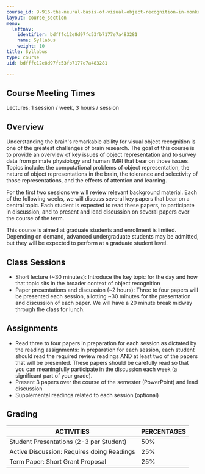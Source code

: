 ```yaml
---
course_id: 9-916-the-neural-basis-of-visual-object-recognition-in-monkeys-and-humans-spring-2005
layout: course_section
menu:
  leftnav:
    identifier: bdfffc12e8d97fc53fb7177e7a483281
    name: Syllabus
    weight: 10
title: Syllabus
type: course
uid: bdfffc12e8d97fc53fb7177e7a483281

---
```


Course Meeting Times
--------------------

Lectures: 1 session / week, 3 hours / session

Overview
--------

Understanding the brain's remarkable ability for visual object recognition is one of the greatest challenges of brain research. The goal of this course is to provide an overview of key issues of object representation and to survey data from primate physiology and human fMRI that bear on those issues. Topics include: the computational problems of object representation, the nature of object representations in the brain, the tolerance and selectivity of those representations, and the effects of attention and learning.

For the first two sessions we will review relevant background material. Each of the following weeks, we will discuss several key papers that bear on a central topic. Each student is expected to read these papers, to participate in discussion, and to present and lead discussion on several papers over the course of the term.

This course is aimed at graduate students and enrollment is limited. Depending on demand, advanced undergraduate students may be admitted, but they will be expected to perform at a graduate student level.

Class Sessions
--------------

*   Short lecture (~30 minutes): Introduce the key topic for the day and how that topic sits in the broader context of object recognition
*   Paper presentations and discussion (~2 hours): Three to four papers will be presented each session, allotting ~30 minutes for the presentation and discussion of each paper. We will have a 20 minute break midway through the class for lunch.

Assignments
-----------

*   Read three to four papers in preparation for each session as dictated by the reading assignments: In preparation for each session, each student should read the required review readings AND at least two of the papers that will be presented. These papers should be carefully read so that you can meaningfully participate in the discussion each week (a significant part of your grade).
*   Present 3 papers over the course of the semester (PowerPoint) and lead discussion
*   Supplemental readings related to each session (optional)

Grading
-------

| ACTIVITIES | PERCENTAGES |
| --- | --- |
| Student Presentations (2-3 per Student) | 50% |
| Active Discussion: Requires doing Readings | 25% |
| Term Paper: Short Grant Proposal | 25%